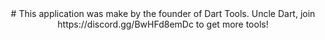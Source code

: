 <div align="center">
# This application was make by the founder of Dart Tools. Uncle Dart, join https://discord.gg/BwHFd8emDc to get more tools!
